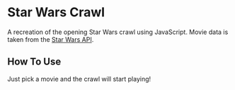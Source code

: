 # Star Wars Crawl

A recreation of the opening Star Wars crawl using JavaScript. Movie data is taken from the [Star Wars API](https://swapi.dev/).

## How To Use

Just pick a movie and the crawl will start playing!
